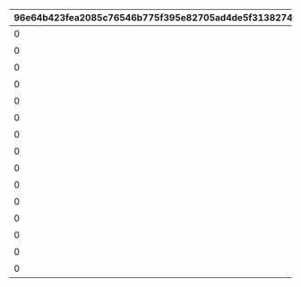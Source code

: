|96e64b423fea2085c76546b775f395e82705ad4de5f31382747e84c875a50ccd|8f9f341e98b835ac7d0823ae37f9deae1bf0cd30bf0677214e3df1ba9928bf84|e41491d3d07ec0ba508ecd7378c1ac01d90cfe94f4022b2481af5f01a4faed8f|8dda805c4a9542a7201faf8905805ccd5fd9c210fa1eb30c54f8dc819e15b515|d19bc3cd59b10566d8c85004572c855767df70446ef0162160abdc17baaca119|476e7e6484a859d7a36caa90efa402261716bd52e254122556890db317abf743|ef34bcf02874317345c812aead55cfb7aac66f225294df3afb5a685ff1718999|c237f0d5372c0abab8d21b495cc4310e7aaff0dbbf6537669345769dc9eaf2c6|22a3cd4d253c16c5f2228603193a084487c847bf6fd62915a88cf468172f24ce|be4a3c6e1de42a8cb0754e7e8d6de4e4a61b7af3cb16a5c10af4ae5828587842|766b965f30e1a79633f8a27fac823750045840d8dcf5f3a93009249d1d3a43d6|faf372374d54c3c6f08852455bb1c37720ab4cade58226409a440ee2fbf742eb|ba986d593b7d5297e680109360ab02ef33721fc007ec001d342235873e53291d|d448d5c32f3de509accf21785a118fffa08d9d644033d704617d44f63a5d9812|d027f1cf65f667955d071ff5658f354fbf1bd0a2712a8e0c59d5a37d050b478f|5e1b2117fbfef7e75526c0a36fcc13d07533b24602b752d541e74f268277ca4c|394560fca89d030971e08c632c27246e55f9fe22e959b077a54cc1f7ee64c7e4|a763e5c13d6144915be4ff8936b4b485ff30a5d8f9b4d26fba87361ecfacd5aa|
| --- | --- | --- | --- | --- | --- | --- | --- | --- | --- | --- | --- | --- | --- | --- | --- | --- | --- |
|0|0|20000|0|0|12|0|0|0|0|0|0|94002|0|1|5000|スコアを累計で20000獲得しよう|0|
|0|0|40000|0|0|12|0|0|0|0|0|0|94002|0|2|10000|スコアを累計で40000獲得しよう|0|
|0|0|60000|0|0|12|0|0|0|0|0|0|94002|0|3|15000|スコアを累計で60000獲得しよう|0|
|0|0|80000|0|0|12|0|0|0|0|0|0|94002|0|4|20000|スコアを累計で80000獲得しよう|0|
|0|0|100000|0|0|8|0|0|0|0|5|0|91002|2|5|50|スコアを累計で100000獲得しよう|23001|
|0|0|120000|0|0|12|0|0|0|0|0|0|94002|0|6|25000|スコアを累計で120000獲得しよう|0|
|0|0|140000|0|0|12|0|0|0|0|0|0|94002|0|7|30000|スコアを累計で140000獲得しよう|0|
|0|0|160000|0|0|12|0|0|0|0|0|0|94002|0|8|35000|スコアを累計で160000獲得しよう|0|
|0|0|180000|0|0|12|0|0|0|0|0|0|94002|0|9|40000|スコアを累計で180000獲得しよう|0|
|0|0|200000|0|0|8|0|0|0|0|5|0|91002|2|10|50|スコアを累計で200000獲得しよう|23001|
|0|0|220000|0|0|12|0|0|0|0|0|0|94002|0|11|55000|スコアを累計で220000獲得しよう|0|
|0|0|240000|0|0|12|0|0|0|0|0|0|94002|0|12|35000|スコアを累計で240000獲得しよう|0|
|0|0|260000|0|0|12|0|0|0|0|0|0|94002|0|13|40000|スコアを累計で260000獲得しよう|0|
|0|0|280000|0|0|12|0|0|0|0|0|0|94002|0|14|45000|スコアを累計で280000獲得しよう|0|
|0|0|300000|0|0|8|0|0|0|0|10|0|91002|2|15|150|スコアを累計で300000獲得しよう|23001|